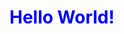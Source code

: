 <!DOCTYPE html>
<html lang="en">
    <head>
        <title> Homepage </title>
    </head>
    <body>
        <h1 style="color: blue;">Hello World!</h1>
    </body>
</html>
